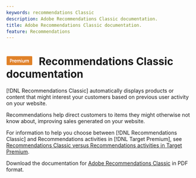 ```yaml
---
keywords: recommendations Classic
description: Adobe Recommendations Classic documentation.
title: Adobe Recommendations Classic documentation.
feature: Recommendations
---
```


# ![PREMIUM](/help/assets/premium.png) Recommendations Classic documentation

[!DNL Recommendations Classic] automatically displays products or content that might interest your customers based on previous user activity on your website.

Recommendations help direct customers to items they might otherwise not know about, improving sales generated on your website.

For information to help you choose between [!DNL Recommendations Classic] and Recommendations activities in [!DNL Target Premium], see [Recommendations Classic versus Recommendations activities in Target Premium](/help/c-recommendations/c-recommendations-faq/recommendations-classic-versus-recommendations-activities-target-premium.md).

Download the documentation for [Adobe Recommendations Classic](/help/assets/adobe-recommendations-classic.pdf) in PDF format.